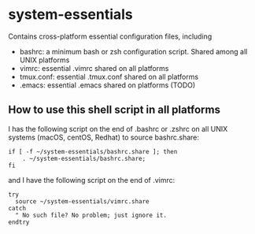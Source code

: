 # system-essentials

Contains cross-platform essential configuration files, including
- bashrc: a minimum bash or zsh configuration script. Shared among all UNIX platforms
- vimrc: essential .vimrc shared on all platforms
- tmux.conf: essential .tmux.conf shared on all platforms
- .emacs: essential .emacs shared on platforms (TODO)

## How to use this shell script in all platforms

I has the following script on the end of .bashrc or .zshrc on all UNIX
systems (macOS, centOS, Redhat) to source bashrc.share:

```shell
if [ -f ~/system-essentials/bashrc.share ]; then 
	. ~/system-essentials/bashrc.share;
fi
```

and I have the following script on the end of .vimrc:

```vimrc
try
  source ~/system-essentials/vimrc.share
catch
  " No such file? No problem; just ignore it.
endtry
```
